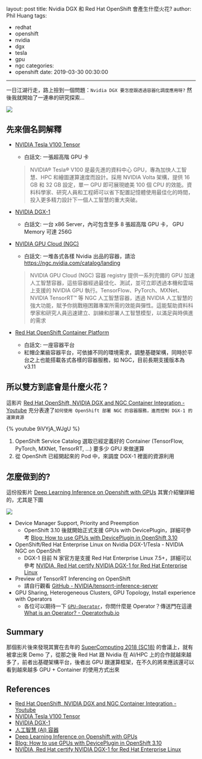 layout: post
title: Nvidia DGX 和 Red Hat OpenShift 會產生什麼火花?
author: Phil Huang
tags:
  - redhat
  - openshift
  - nvidia
  - dgx
  - tesla
  - gpu
  - ngc
categories:
  - openshift
date: 2019-03-30 00:30:00
---
一日江湖行走，路上撿到一個問題：`Nvidia DGX 要怎麼跟透過容器化調度應用呀?` 然後我就開始了一連串的研究探索...

![](/images/ngc-openshift.png)

<!--more-->

## 先來個名詞解釋
- [NVIDIA Tesla V100 Tensor][2]
  - 白話文: 一張超高階 GPU 卡
  > NVIDIA® Tesla® V100 是最先進的資料中心 GPU，專為加快人工智慧、HPC 和繪圖運算速度而設計。採用 NVIDIA Volta 架構，提供 16 GB 和 32 GB 設定，單一 GPU 即可展現媲美 100 個 CPU 的效能。資料科學家、研究人員和工程師可以省下配置記憶體使用最佳化的時間，投入更多精力設計下一個人工智慧的重大突破。

- [NVIDIA DGX-1][3]
  - 白話文: 一台 x86 Server，內可包含至多 8 張超高階 GPU 卡， GPU Memory 可達 256G 
  
- [NVIDIA GPU Cloud (NGC)][4]
  - 白話文: 一堆各式各樣 Nvidia 出品的容器，請洽 https://ngc.nvidia.com/catalog/landing
  > NVIDIA GPU Cloud (NGC) 容器 registry 提供一系列完備的 GPU 加速人工智慧容器，這些容器經過最佳化、測試，並可立即透過本機和雲端上支援的 NVIDIA GPU 執行。TensorFlow、PyTorch、MXNet、NVIDIA TensorRT™ 等 NGC 人工智慧容器，透過 NVIDIA 人工智慧的強大功能，賦予你挑戰極困難專案所需的效能與彈性。這能幫助資料科學家和研究人員迅速建立、訓練和部署人工智慧模型，以滿足與時俱進的需求
- [Red Hat OpenShift Container Platform](https://www.openshift.com/)
  - 白話文: 一座容器平台
  - 紅帽企業級容器平台，可依據不同的環境需求，調整基礎架構，同時於平台之上也能搭載各式各樣的容器服務，如 NGC，目前長期支援版本為 v3.11

## 所以雙方到底會是什麼火花？

這影片 [Red Hat OpenShift, NVIDIA DGX and NGC Container Integration - Youtube][1] 充分表達了`如何使用 OpenShift 部署 NGC 的容器服務，進而控制 DGX-1 的運算資源`

{% youtube 9iVYjA_WJgU %}

1. OpenShift Service Catalog 選取已經定義好的 Container (TensorFlow, PyTorch, MXNet, TensorRT, ...) 要多少 GPU 來做運算
2. 從 OpenShift 已經開起來的 Pod 中，來調度 DGX-1 裡面的資源利用

## 怎麼做到的?

這份投影片 [Deep Learning Inference on Openshift with GPUs][5] 其實介紹蠻詳細的，尤其是下圖

![](/images/ngc-openshift-1.png)

- Device Manager Support, Priority and Preemption
  - OpenShift 3.10 後就開始正式支援 GPUs with DevicePlugin，詳細可參考 [Blog: How to use GPUs with DevicePlugin in OpenShift 3.10][6]
- OpenShift/Red Hat Enterprise Linux on Nvidia DGX-1/Tesla - NVIDIA NGC on OpenShift
  - DGX-1 目前 N 家官方是支援 Red Hat Enterprise Linux 7.5+，詳細可以參考 [NVIDIA, Red Hat certify NVIDIA DGX-1 for Red Hat Enterprise Linux][7]
- Preview of TensorRT Inferencing on OpenShift
  - 請自行觀看 [GitHub - NVIDIA/tensorrt-inference-server](https://github.com/NVIDIA/tensorrt-inference-server)
- GPU Sharing, Heterogeneous Clusters, GPU Topology, Install experience with Operators
  - 各位可以期待一下 [`GPU-Operator`](https://github.com/NVIDIA/gpu-operator)，你問什麼是 Operator？傳送門在這邊 [What is an Operator? - Operatorhub.io](https://operatorhub.io/what-is-an-operator)

## Summary

那個影片後來發現其實在去年的 [SuperComputing 2018 (SC18)](https://sc18.supercomputing.org) 的會議上，就有被拿出來 Demo 了，從那之後 Red Hat 跟 Nvidia 在 AI/HPC 上的合作就越來越多了，前者出基礎架構平台，後者出 GPU 跟運算框架，在不久的將來應該還可以看到越來越多 GPU + Container 的使用方式出來

## References
- [Red Hat OpenShift, NVIDIA DGX and NGC Container Integration - Youtube][1]
- [NVIDIA Tesla V100 Tensor][2]
- [NVIDIA DGX-1][3]
- [人工智慧 (AI) 容器][4]
- [Deep Learning Inference on Openshift with GPUs][5]
- [Blog: How to use GPUs with DevicePlugin in OpenShift 3.10][6]
- [NVIDIA, Red Hat certify NVIDIA DGX-1 for Red Hat Enterprise Linux][7]

[1]: https://www.youtube.com/watch?v=9iVYjA_WJgU
[2]: https://www.nvidia.com/zh-tw/data-center/tesla-v100/
[3]: https://www.nvidia.com/zh-tw/data-center/dgx-1/
[4]: https://www.nvidia.com/zh-tw/gpu-cloud/deep-learning-containers/
[5]: https://blog.openshift.com/wp-content/uploads/Nvidia-RedHat-Commons-Kubecon-2018.pdf
[6]: https://blog.openshift.com/how-to-use-gpus-with-deviceplugin-in-openshift-3-10/
[7]: https://blogs.nvidia.com/blog/2018/10/23/red-hat-enterprise-linux-dgx-1/